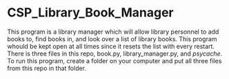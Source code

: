 # CSP_Library_Book_Manager
This program is a library manager which will allow library personnel to add books to, find books in, and look over a list of library books. This program whould be kept open at all times since it resets the list with every restart. There is three files in this repo, book.py, library_manager.py, and _psycache_. To run this program, create a folder on your computer and put all three files from this repo in that folder.
